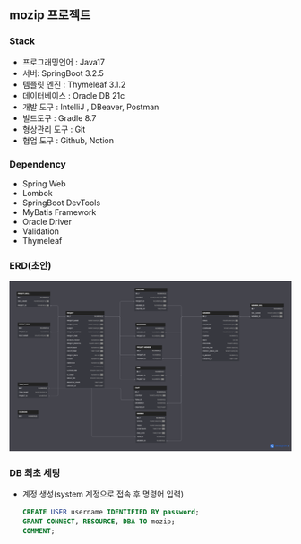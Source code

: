 ## mozip 프로젝트

### Stack
- 프로그래밍언어 : Java17
- 서버: SpringBoot 3.2.5
- 템플릿 엔진 : Thymeleaf 3.1.2
- 데이터베이스 : Oracle DB 21c
- 개발 도구 : IntelliJ , DBeaver, Postman
- 빌드도구 : Gradle 8.7
- 형상관리 도구 : Git
- 협업 도구 : Github, Notion

### Dependency
- Spring Web
- Lombok
- SpringBoot DevTools
- MyBatis Framework
- Oracle Driver
- Validation
- Thymeleaf

### ERD(초안)
![mozip.png](/src/main/resources/static/img/mozip.png)
### DB 최초 세팅
- 계정 생성(system 계정으로 접속 후 명령어 입력)
    ```sql
    CREATE USER username IDENTIFIED BY password;
    GRANT CONNECT, RESOURCE, DBA TO mozip;
    COMMENT;
    ```

